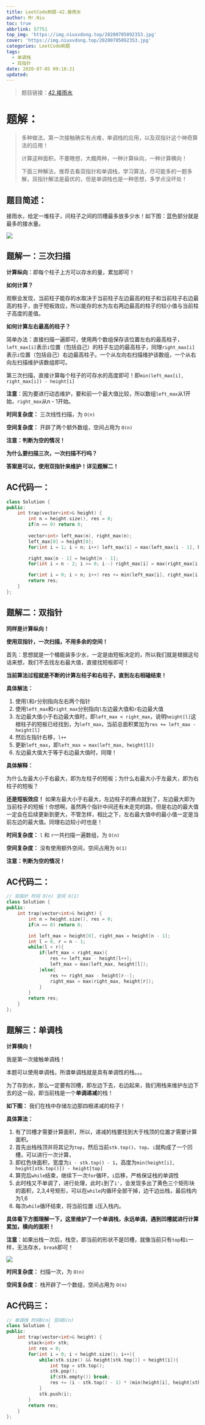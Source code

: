 ```yaml
---
title: LeetCode刷题-42.接雨水
author: Mr.Niu
toc: true
abbrlink: 57751
top_img: 'https://img.niuxvdong.top/20200705092353.jpg'
cover: 'https://img.niuxvdong.top/20200705092353.jpg'
categories: LeetCode刷题
tags:
  - 单调栈
  - 双指针
date: 2020-07-05 09:18:21
updated:
---
```












> 题目链接：[42.接雨水](https://leetcode-cn.com/problems/trapping-rain-water/)



# 题解：



> 多种做法，第一次接触确实有点难，单调栈的应用，以及双指针这个神奇算法的应用！
>
> 计算这种面积，不要瞎想，大概两种，一种计算纵向，一种计算横向！
>
> 下面三种解法，推荐去看双指针和单调栈，学习算法，尽可能多的一题多解，双指针解法是最优的，但是单调栈也是一种思想，多学点没坏处！



## 题目简述：



接雨水，给定一堆柱子，问柱子之间的凹槽最多放多少水！如下图：蓝色部分就是最多的接水量。



![](https://cdn.jsdelivr.net/gh/niuxvdong/pic@latest/2020/07/05/c1a2ce79bc5cbe791c2adb34191c1308.png)

## 题解一：三次扫描



**计算纵向**：即每个柱子上方可以存水的量，累加即可！

**如何计算？**

观察会发现，当前柱子能存的水取决于当前柱子左边最高的柱子和当前柱子右边最高的柱子，由于短板效应，所以能存的水为左右两边最高的柱子的较小值与当前柱子高度的差值。

**如何计算左右最高的柱子？**

简单办法：直接扫描一遍即可，使用两个数组保存该位置左右的最高柱子，`left_max[i]`表示`i`位置（包括自己）的柱子左边的最高柱子，同理`right_max[i]`表示`i`位置（包括自己）右边最高柱子。一个从左向右扫描维护该数组，一个从右向左扫描维护该数组即可。

第三次扫描，直接计算每个柱子的可存水的高度即可！即`min(left_max[i], right_max[i]) - height[i]`



**注意**：因为要进行动态维护，要和前一个最大值比较，所以数组`left_max`从1开始，`right_max`从n - 1开始。



**时间复杂度：** 三次线性扫描，为 `O(n)`

**空间复杂度：** 开辟了两个额外数组，空间占用为 `O(n)`



**注意：判断为空的情况！**



**为什么要扫描三次，一次扫描不行吗？**

**答案是可以，使用双指针来维护！详见题解二！**

## AC代码一：



```c++
class Solution {
public:
    int trap(vector<int>& height) {
        int n = height.size(), res = 0;
        if(n == 0) return 0;
        
        vector<int> left_max(n), right_max(n);
        left_max[0] = height[0];
        for(int i = 1; i < n; i++) left_max[i] = max(left_max[i - 1], height[i]);

        right_max[n - 1] = height[n - 1];
        for(int i = n - 2; i >= 0; i--) right_max[i] = max(right_max[i + 1], height[i]);

        for(int i = 0; i < n; i++) res += min(left_max[i], right_max[i]) - height[i];
        return res;
    }
};
```



## 题解二：双指针

**同样是计算纵向！**

**使用双指针，一次扫描，不用多余的空间！**



首先：思想就是一个桶能装多少水，一定是由短板决定的，所以我们就是根据这句话来想，我们不去找左右最大值，直接找短板即可！



**当前算法过程就是不断的计算左柱子和右柱子，直到左右相碰结束！**



**具体解法：**

1. 使用`l`和`r`分别指向左右两个指针
2. 使用`left_max`和`right_max`分别指向`l`左边最大值和`r`右边最大值
3. 左边最大值小于右边最大值时，即`left_max < right_max`，说明`height[l]`这根柱子的短板已经找到，为`left_max`，当前总面积累加为`res += left_max - height[l]`
4. 然后左指针右移，`l++`
5. 更新`left_max`，即`left_max = max(left_max, height[l])`
6. 左边最大值大于等于右边最大值时，同理！





**具体解释：**

为什么左最大小于右最大，即为左柱子的短板；为什么右最大小于左最大，即为右柱子的短板？



**还是短板效应！** 如果左最大小于右最大，左边柱子的赛点就到了，左边最大即为当前柱子的短板！你想啊，虽然两个指针中间还有未走完的路，但是右边的最大值一定会在后续更新到更大，不管怎样，相比之下，左右最大值中的最小值一定是当前左边的最大值。同理右边较小时也是！



**时间复杂度：** `l` 和 `r`一共扫描一遍数组，为 `O(n)`

**空间复杂度：** 没有使用额外空间，空间占用为 `O(1)`



**注意：判断为空的情况！**

## AC代码二：



```c++
// 双指针 时间 O(n) 空间 O(1)
class Solution {
public:
    int trap(vector<int>& height) {
        int n = height.size(), res = 0;
        if(n == 0) return 0;

        int left_max = height[0], right_max = height[n - 1];
        int l = 0, r = n - 1;
        while(l < r){
            if(left_max < right_max){
                res += left_max - height[l++];
                left_max = max(left_max, height[l]);
            }else{
                res += right_max - height[r--];
                right_max = max(right_max, height[r]);
            }
        }
        return res;
    }
};

```



## 题解三：单调栈

**计算横向！**

我是第一次接触单调栈！



本题可以使用单调栈，所谓单调栈就是具有单调性的栈。。。

为了存到水，那么一定要有凹槽，即左边下去，右边起来，我们用栈来维护左边下去的这一段，即当前栈是一个**单调递减**的栈！

**如下图：** 我们在栈中存储左边那四根递减的柱子！



**具体算法：**

1. 有了凹槽才需要计算面积，所以，递减的栈要找到大于栈顶的位置才需要计算面积。
2. 首先出栈栈顶并将其记为`top`，然后当前`stk.top()`、`top`、`i`就构成了一个凹槽，可以进行一次计算，
3. 即红色块面积，宽度为`i - stk.top() - 1`，高度为`min(height[i], height[stk.top()]) - height[top]`
4. 算完后`while`结束，继续下一次`for`循环，`i`后移，严格保证栈的单调性
5. 此时栈又不单调了，进行处理，此时`i`到了`i'`，会发现多出了黄色三个矩形块的面积，2,3,4号矩形，可以在`while`内循环全部干掉，边干边出栈，最后栈内为1,6
6. 每次`while`循环结束，将当前位置 `i`压入栈内。



**具体看下方图理解一下，这里维护了一个单调栈，永远单调，遇到凹槽就进行计算累加，横向的面积！**

**注意**：如果出栈一次后，栈空，即当前的形状不是凹槽，就像当前只有`top`和`i`一样，无法存水，`break`即可！

![](https://cdn.jsdelivr.net/gh/niuxvdong/pic@latest/2020/07/05/69b2ca063aea366ee7032690ba2963ef.png)





**时间复杂度：** 扫描一次，为 `O(n)`

**空间复杂度：** 栈开辟了一个数组，空间占用为 `O(n)`

## AC代码三：



```c++
// 单调栈 时间O(n) 空间O(n)
class Solution {
public:
    int trap(vector<int>& height) {
        stack<int> stk;
        int res = 0;
        for(int i = 0; i < height.size(); i++){
            while(stk.size() && height[stk.top()] < height[i]){
                int top = stk.top(); 
                stk.pop();
                if(stk.empty()) break;
                res += (i - stk.top() - 1) * (min(height[i], height[stk.top()]) - height[top]);
            }
            stk.push(i);
        }
        return res;
    }
};
```



